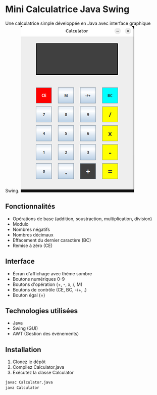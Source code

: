 # Mini Calculatrice Java Swing

Une calculatrice simple développée en Java avec interface graphique Swing.
![Preview](./src/ressources/images/calculatrice.png)

## Fonctionnalités

- Opérations de base (addition, soustraction, multiplication, division)
- Modulo
- Nombres négatifs
- Nombres décimaux  
- Effacement du dernier caractère (BC)
- Remise à zéro (CE)

## Interface

- Écran d'affichage avec thème sombre
- Boutons numériques 0-9
- Boutons d'opération (+, -, x, /, M)
- Boutons de contrôle (CE, BC, -/+, .)
- Bouton égal (=)

## Technologies utilisées

- Java
- Swing (GUI)
- AWT (Gestion des événements)

## Installation

1. Clonez le dépôt
2. Compilez Calculator.java
3. Exécutez la classe Calculator

```bash
javac Calculator.java
java Calculator



